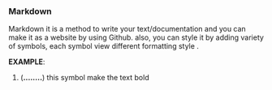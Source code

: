 ### Markdown

Markdown it is a method to write your text/documentation and you can make it as a website by using Github.
also, you can style it by adding variety of symbols, each symbol view different formatting style .

**EXAMPLE**:
1. (**........**) this symbol make the text bold
